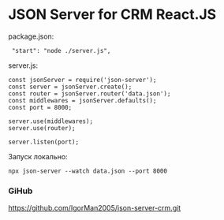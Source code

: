 # JSON Server for CRM React.JS

package.json:

```
 "start": "node ./server.js",
```

server.js:

```
const jsonServer = require('json-server');
const server = jsonServer.create();
const router = jsonServer.router('data.json');
const middlewares = jsonServer.defaults();
const port = 8000;

server.use(middlewares);
server.use(router);

server.listen(port);
```

Запуск локально:

```
npx json-server --watch data.json --port 8000
```

### GiHub

<https://github.com/IgorMan2005/json-server-crm.git>


